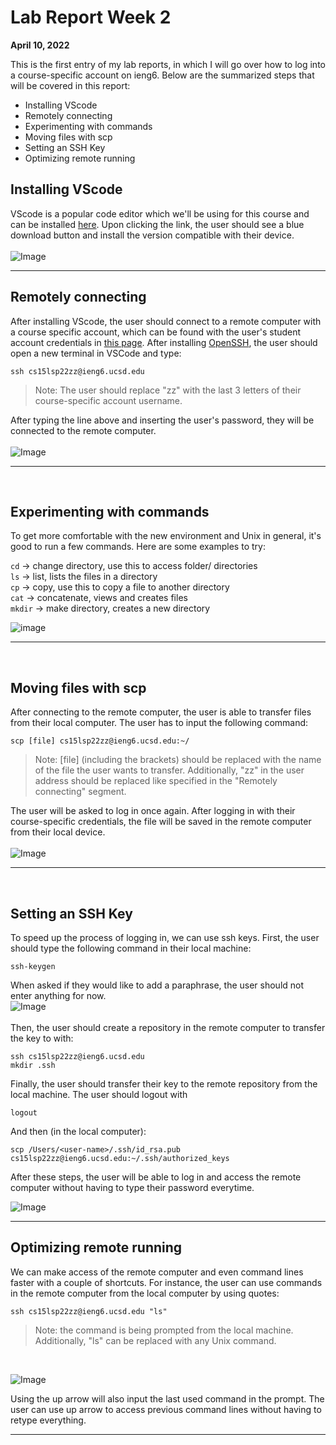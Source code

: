 # Lab Report Week 2 
**April 10, 2022**

This is the first entry of my lab reports, in which I will go over how to log into a course-specific account on ieng6. Below are the summarized steps that will be covered in this report:

* Installing VScode
* Remotely connecting
* Experimenting with commands
* Moving files with scp
* Setting an SSH Key
* Optimizing remote running

## Installing VScode
VScode is a popular code editor which we'll be using for this course and can be installed [here](https://code.visualstudio.com/). Upon clicking the link, the user should see a blue download button and install the version compatible with their device.
<br>
<br>
![Image](screenshots/installingvscode.png)
<br>
***

## Remotely connecting
After installing VScode, the user should connect to a remote computer with a course specific account, which can be found with the user's student account credentials in [this page](https://sdacs.ucsd.edu/~icc/index.php). After installing [OpenSSH](https://docs.microsoft.com/en-us/windows-server/administration/openssh/openssh_install_firstuse), the user should open a new terminal in VSCode and type:

```
ssh cs15lsp22zz@ieng6.ucsd.edu
```
>Note: The user should replace "zz" with the last 3 letters of their course-specific account username.

After typing the line above and inserting the user's password, they will be connected to the remote computer.
<br>
<br>
![Image](screenshots/remotelyconnecting.png)
***
<br>

## Experimenting with commands

To get more comfortable with the new environment and Unix in general, it's good to run a few commands. Here are some examples to try:

`cd` -> change directory, use this to access folder/ directories
<br>
`ls` -> list, lists the files in a directory
<br>
`cp` -> copy, use this to copy a file to another directory
<br>
`cat` -> concatenate, views and creates files
<br>
`mkdir` -> make directory, creates a new directory

![image](screenshots/commands1.png)
***
<br>

## Moving files with scp

After connecting to the remote computer, the user is able to transfer files from their local computer. The user has to input the following command:
```
scp [file] cs15lsp22zz@ieng6.ucsd.edu:~/
```
>Note: [file] (including the brackets) should be replaced with the name of the file the user wants to transfer. Additionally, "zz" in the user address should be replaced like specified in the "Remotely connecting" segment.

The user will be asked to log in once again. After logging in with their course-specific credentials, the file will be saved in the remote computer from their local device.
<br>
<br>
![Image](screenshots/securecontainprotect.png)
***
<br>

## Setting an SSH Key

To speed up the process of logging in, we can use ssh keys. First, the user should type the following command in their local machine:
```
ssh-keygen
```
When asked if they would like to add a paraphrase, the user should not enter anything for now.
<br>
![Image](screenshots/sshone.png)
<br>
<br>
Then, the user should create a repository in the remote computer to transfer the key to with:
```
ssh cs15lsp22zz@ieng6.ucsd.edu
mkdir .ssh
```
Finally, the user should transfer their key to the remote repository from the local machine. The user should logout with
```
logout
```
And then (in the local computer):
```
scp /Users/<user-name>/.ssh/id_rsa.pub cs15lsp22zz@ieng6.ucsd.edu:~/.ssh/authorized_keys
```
After these steps, the user will be able to log in and access the remote computer without having to type their password everytime.
<br>

![Image](screenshots/sshtwo.png)
<br>
***

## Optimizing remote running
We can make access of the remote computer and even command lines faster with a couple of shortcuts. For instance, the user can use commands in the remote computer from the local computer by using quotes:

```
ssh cs15lsp22zz@ieng6.ucsd.edu "ls"
```
>Note: the command is being prompted from the local machine. Additionally, "ls" can be replaced with any Unix command.

<br>

![Image](screenshots/shortcuts.png)

Using the up arrow will also input the last used command in the prompt. The user can use up arrow to access previous command lines without having to retype everything.
***
<br>
<br>
